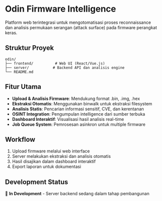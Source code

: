 # Odin Firmware Intelligence

Platform web terintegrasi untuk mengotomatisasi proses reconnaissance dan analisis permukaan serangan (attack surface) pada firmware perangkat keras.

## Struktur Proyek

```
odin/
├── frontend/          # Web UI (React/Vue.js)
├── server/           # Backend API dan analisis engine
└── README.md
```

## Fitur Utama

- **Upload & Analisis Firmware**: Mendukung format .bin, .img, .hex
- **Ekstraksi Otomatis**: Menggunakan binwalk untuk ekstraksi filesystem
- **Analisis Statis**: Pencarian informasi sensitif, CVE, dan kerentanan
- **OSINT Integration**: Pengumpulan intelligence dari sumber terbuka
- **Dashboard Interaktif**: Visualisasi hasil analisis real-time
- **Job Queue System**: Pemrosesan asinkron untuk multiple firmware

## Workflow

1. Upload firmware melalui web interface
2. Server melakukan ekstraksi dan analisis otomatis
3. Hasil disajikan dalam dashboard interaktif
4. Export laporan untuk dokumentasi

## Development Status

🚧 **In Development** - Server backend sedang dalam tahap pembangunan
